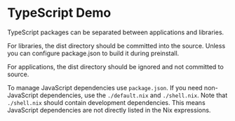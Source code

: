 # TypeScript Demo

TypeScript packages can be separated between applications and libraries.

For libraries, the dist directory should be committed into the source. Unless you can configure package.json to build it during preinstall.

For applications, the dist directory should be ignored and not committed to source.

To manage JavaScript dependencies use `package.json`. If you need non-JavaScript dependencies, use the `./default.nix` and `./shell.nix`. Note that `./shell.nix` should contain development dependencies. This means JavaScript dependencies are not directly listed in the Nix expressions.
